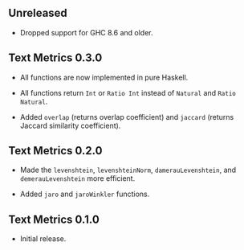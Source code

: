 ## Unreleased

* Dropped support for GHC 8.6 and older.

## Text Metrics 0.3.0

* All functions are now implemented in pure Haskell.

* All functions return `Int` or `Ratio Int` instead of `Natural` and `Ratio
  Natural`.

* Added `overlap` (returns overlap coefficient) and `jaccard` (returns
  Jaccard similarity coefficient).

## Text Metrics 0.2.0

* Made the `levenshtein`, `levenshteinNorm`, `damerauLevenshtein`, and
  `demerauLevenshtein` more efficient.

* Added `jaro` and `jaroWinkler` functions.

## Text Metrics 0.1.0

* Initial release.
